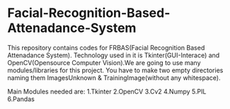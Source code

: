 # Facial-Recognition-Based-Attenadance-System
This repository contains codes for FRBAS(Facial Recognition Based Attenadance System). Technology used in it is Tkinter(GUI-Interace) and OpenCV(Opensource Computer Vision).We are going to use many modules/libraries for this project. You have to make two empty directories naming them ImagesUnknown & TrainingImage(without any whitespace).

Main Modules needed are:
1.Tkinter
2.OpenCV
3.Cv2
4.Numpy
5.PIL
6.Pandas

